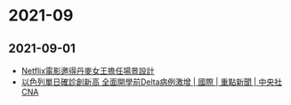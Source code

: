 # 2021-09

## 2021-09-01

- [Netflix電影邀得丹麥女王擔任場景設計](http://europechinese.blogspot.com/2021/08/netflix.html)
- [以色列單日確診創新高 全面開學前Delta病例激增 | 國際 | 重點新聞 | 中央社 CNA](https://www.cna.com.tw/news/firstnews/202108310341.aspx)

